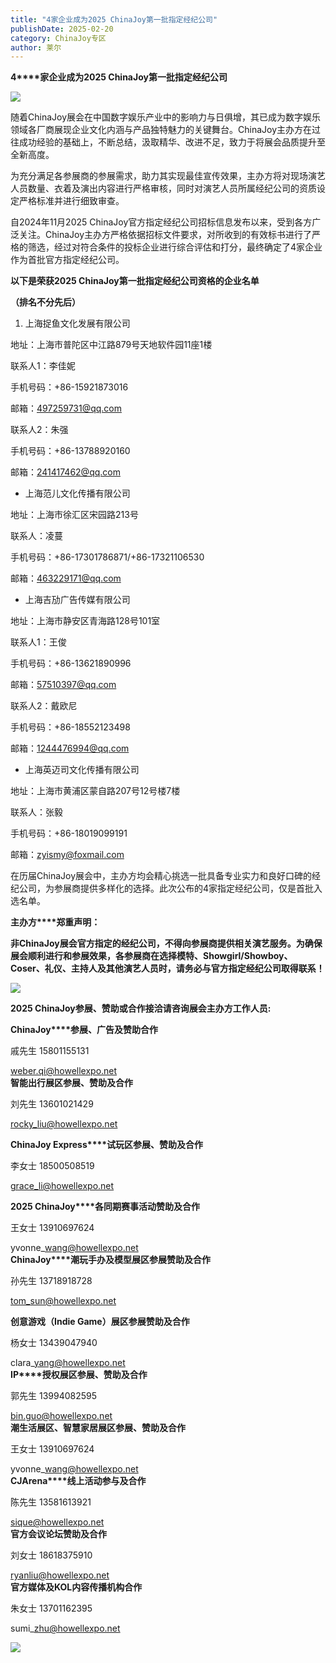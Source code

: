 ```yaml
---
title: "4家企业成为2025 ChinaJoy第一批指定经纪公司"
publishDate: 2025-02-20
category: ChinaJoy专区
author: 莱尔
---
```


**4****家企业成为2025 ChinaJoy第一批指定经纪公司**

![](https://ec-net-1251389766.cos.ap-shanghai.myqcloud.com/wp-content/uploads/2025/02/20250220143154209-683x1024.png)

随着ChinaJoy展会在中国数字娱乐产业中的影响力与日俱增，其已成为数字娱乐领域各厂商展现企业文化内涵与产品独特魅力的关键舞台。ChinaJoy主办方在过往成功经验的基础上，不断总结，汲取精华、改进不足，致力于将展会品质提升至全新高度。

为充分满足各参展商的参展需求，助力其实现最佳宣传效果，主办方将对现场演艺人员数量、衣着及演出内容进行严格审核，同时对演艺人员所属经纪公司的资质设定严格标准并进行细致审查。

自2024年11月2025 ChinaJoy官方指定经纪公司招标信息发布以来，受到各方广泛关注。ChinaJoy主办方严格依据招标文件要求，对所收到的有效标书进行了严格的筛选，经过对符合条件的投标企业进行综合评估和打分，最终确定了4家企业作为首批官方指定经纪公司。

**以下是荣获2025 ChinaJoy第一批指定经纪公司资格的企业名单**

**（排名不分先后）**

1. 上海捉鱼文化发展有限公司

地址：上海市普陀区中江路879号天地软件园11座1楼

联系人1：李佳妮

手机号码：+86-15921873016

邮箱：[497259731@qq.com](mailto:497259731@qq.com)

联系人2：朱强

手机号码：+86-13788920160

邮箱：241417462@qq.com

- 上海范儿文化传播有限公司

地址：上海市徐汇区宋园路213号

联系人：凌蔓

手机号码：+86-17301786871/+86-17321106530

邮箱：463229171@qq.com

- 上海吉劢广告传媒有限公司

地址：上海市静安区青海路128号101室

联系人1：王俊

手机号码：+86-13621890996

邮箱：[57510397@qq.com](mailto:57510397@qq.com)

联系人2：戴欧尼

手机号码：+86-18552123498

邮箱：1244476994@qq.com

- 上海英迈司文化传播有限公司

地址：上海市黄浦区蒙自路207号12号楼7楼

联系人：张毅

手机号码：+86-18019099191

邮箱：zyismy@foxmail.com

在历届ChinaJoy展会中，主办方均会精心挑选一批具备专业实力和良好口碑的经纪公司，为参展商提供多样化的选择。此次公布的4家指定经纪公司，仅是首批入选名单。

**主办方****郑重声明：**

**非ChinaJoy展会官方指定的经纪公司，不得向参展商提供相关演艺服务。为确保展会顺利进行和参展效果，各参展商在选择模特、Showgirl/Showboy、Coser、礼仪、主持人及其他演艺人员时，请务必与官方指定经纪公司取得联系！**

![](https://ec-net-1251389766.cos.ap-shanghai.myqcloud.com/wp-content/uploads/2025/02/20250220143218357.png)

**2025 ChinaJoy****参展、赞助或合作接洽****请咨询展会主办方工作人员:**

**ChinaJoy****参展、广告及赞助合作**

戚先生 15801155131 

weber.qi@howellexpo.net  
**智能出行展区参展、赞助及合作**

刘先生 13601021429 

[rocky\_liu@howellexpo.net](mailto:rocky_liu@howellexpo.net)

**ChinaJoy Express****试玩区参展、赞助及合作**

李女士 18500508519 

[grace\_li@howellexpo.net](mailto:grace_li@howellexpo.net)

**2025 ChinaJoy****各同期赛事活动赞助及合作**

王女士 13910697624 

yvonne\_wang@howellexpo.net  
**ChinaJoy****潮玩手办及模型展区参展赞助及合作**

孙先生 13718918728 

[tom\_sun@howellexpo.net](mailto:tom_sun@howellexpo.net)

**创意游戏（Indie Game）展区参展赞助及合作**

杨女士 13439047940 

clara\_yang@howellexpo.net  
**IP****授权展区参展、赞助及合作**

郭先生 13994082595 

bin.guo@howellexpo.net  
**潮生活展区、智慧家居展区参展、赞助及合作**

王女士 13910697624 

yvonne\_wang@howellexpo.net  
**CJArena****线上活动参与及合作**

陈先生 13581613921 

sique@howellexpo.net  
**官方会议论坛赞助及合作**

刘女士 18618375910 

ryanliu@howellexpo.net  
**官方媒体及KOL内容传播机构合作**

朱女士 13701162395 

sumi\_zhu@howellexpo.net

![](https://ec-net-1251389766.cos.ap-shanghai.myqcloud.com/wp-content/uploads/2025/02/20250220143230800.png)
